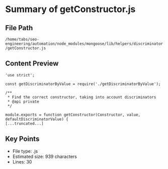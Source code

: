 # Summary of getConstructor.js
  
## File Path
`/home/tabs/seo-engineering/automation/node_modules/mongoose/lib/helpers/discriminator/getConstructor.js`

## Content Preview
```
'use strict';

const getDiscriminatorByValue = require('./getDiscriminatorByValue');

/**
 * Find the correct constructor, taking into account discriminators
 * @api private
 */

module.exports = function getConstructor(Constructor, value, defaultDiscriminatorValue) {
[...truncated...]
```

## Key Points
- File type: .js
- Estimated size: 939 characters
- Lines: 30
